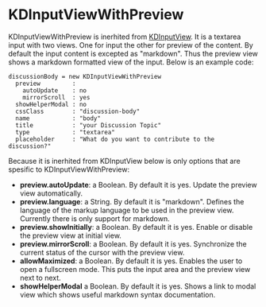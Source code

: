 # KDInputViewWithPreview

KDInputViewWithPreview is inerhited from [KDInputView](/framework/kdinputview).
It is a textarea input with two views. One for input the other for preview of
the content. By default the input content is excepted as "markdown". Thus the
preview view shows a markdown formatted view of the input. Below is an example
code:

    discussionBody = new KDInputViewWithPreview
      preview         : 
        autoUpdate    : no
        mirrorScroll  : yes
      showHelperModal : no
      cssClass        : "discussion-body"
      name            : "body"
      title           : "your Discussion Topic"
      type            : "textarea"
      placeholder     : "What do you want to contribute to the discussion?"


Because it is inerhited from KDInputView below is only options that are spesific
to KDInputViewWithPreview:

* **preview.autoUpdate**: a Boolean. By default it is yes. Update the preview view
  automatically.
* **preview.language**: a String. By default it is "markdown". Defines the
  language of the markup language to be used in the preview view. Currently
  there is only support for markdown.
* **preview.showInitially**: a Boolean. By default it is yes. Enable or disable
  the preview view at initial view.
* **preview.mirrorScroll**: a Boolean. By default it is yes. Synchronize the
  current status of the cursor with the preview view.
* **allowMaximized**: a Boolean. By default it is yes. Enables the user to open
  a fullscreen mode. This puts the input area and the preview view next to next.
* **showHelperModal** a Boolean. By default it is yes. Shows a link to modal
  view which shows useful markdown syntax documentation.


